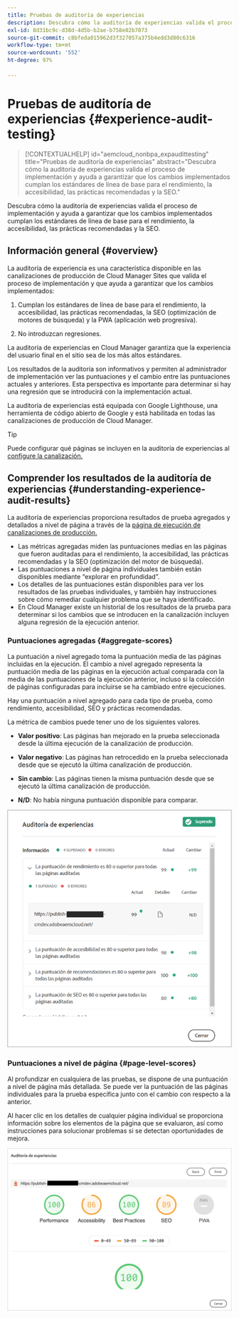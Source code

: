 ```yaml
---
title: Pruebas de auditoría de experiencias
description: Descubra cómo la auditoría de experiencias valida el proceso de implementación y ayuda a garantizar que los cambios implementados cumplan los estándares de línea de base para el rendimiento, la accesibilidad, las prácticas recomendadas y la SEO.
exl-id: 8d31bc9c-d38d-4d5b-b2ae-b758e02b7073
source-git-commit: c8bfeda015962d3f327057a375b4edd3d80c6316
workflow-type: tm+mt
source-wordcount: '552'
ht-degree: 97%

---
```



# Pruebas de auditoría de experiencias {#experience-audit-testing}

>[!CONTEXTUALHELP]
>id="aemcloud_nonbpa_expaudittesting"
>title="Pruebas de auditoría de experiencias"
>abstract="Descubra cómo la auditoría de experiencias valida el proceso de implementación y ayuda a garantizar que los cambios implementados cumplan los estándares de línea de base para el rendimiento, la accesibilidad, las prácticas recomendadas y la SEO."

Descubra cómo la auditoría de experiencias valida el proceso de implementación y ayuda a garantizar que los cambios implementados cumplan los estándares de línea de base para el rendimiento, la accesibilidad, las prácticas recomendadas y la SEO.

## Información general {#overview}

La auditoría de experiencia es una característica disponible en las canalizaciones de producción de Cloud Manager Sites que valida el proceso de implementación y que ayuda a garantizar que los cambios implementados:

1. Cumplan los estándares de línea de base para el rendimiento, la accesibilidad, las prácticas recomendadas, la SEO (optimización de motores de búsqueda) y la PWA (aplicación web progresiva).

1. No introduzcan regresiones.

La auditoría de experiencias en Cloud Manager garantiza que la experiencia del usuario final en el sitio sea de los más altos estándares.

Los resultados de la auditoría son informativos y permiten al administrador de implementación ver las puntuaciones y el cambio entre las puntuaciones actuales y anteriores. Esta perspectiva es importante para determinar si hay una regresión que se introducirá con la implementación actual.

La auditoría de experiencias está equipada con Google Lighthouse, una herramienta de código abierto de Google y está habilitada en todas las canalizaciones de producción de Cloud Manager.

>[!TIP]
>
>Puede configurar qué páginas se incluyen en la auditoría de experiencias al [configure la canalización.](/help/implementing/cloud-manager/configuring-pipelines/configuring-production-pipelines.md#full-stack-code)

## Comprender los resultados de la auditoría de experiencias {#understanding-experience-audit-results}

La auditoría de experiencias proporciona resultados de prueba agregados y detallados a nivel de página a través de la [página de ejecución de canalizaciones de producción.](/help/implementing/cloud-manager/deploy-code.md)

* Las métricas agregadas miden las puntuaciones medias en las páginas que fueron auditadas para el rendimiento, la accesibilidad, las prácticas recomendadas y la SEO (optimización del motor de búsqueda).
* Las puntuaciones a nivel de página individuales también están disponibles mediante “explorar en profundidad”.
* Los detalles de las puntuaciones están disponibles para ver los resultados de las pruebas individuales, y también hay instrucciones sobre cómo remediar cualquier problema que se haya identificado.
* En Cloud Manager existe un historial de los resultados de la prueba para determinar si los cambios que se introducen en la canalización incluyen alguna regresión de la ejecución anterior.

### Puntuaciones agregadas {#aggregate-scores}

La puntuación a nivel agregado toma la puntuación media de las páginas incluidas en la ejecución. El cambio a nivel agregado representa la puntuación media de las páginas en la ejecución actual comparada con la media de las puntuaciones de la ejecución anterior, incluso si la colección de páginas configuradas para incluirse se ha cambiado entre ejecuciones.

Hay una puntuación a nivel agregado para cada tipo de prueba, como rendimiento, accesibilidad, SEO y prácticas recomendadas.

La métrica de cambios puede tener uno de los siguientes valores.

* **Valor positivo**: Las páginas han mejorado en la prueba seleccionada desde la última ejecución de la canalización de producción.

* **Valor negativo**: Las páginas han retrocedido en la prueba seleccionada desde que se ejecutó la última canalización de producción.

* **Sin cambio**: Las páginas tienen la misma puntuación desde que se ejecutó la última canalización de producción.

* **N/D**: No había ninguna puntuación disponible para comparar.

![Resultados de la auditoría de experiencias](/help/implementing/cloud-manager/assets/exp-audit-1.png)

### Puntuaciones a nivel de página {#page-level-scores}

Al profundizar en cualquiera de las pruebas, se dispone de una puntuación a nivel de página más detallada. Se puede ver la puntuación de las páginas individuales para la prueba específica junto con el cambio con respecto a la anterior.

Al hacer clic en los detalles de cualquier página individual se proporciona información sobre los elementos de la página que se evaluaron, así como instrucciones para solucionar problemas si se detectan oportunidades de mejora.

![Puntuaciones a nivel de página](/help/implementing/cloud-manager/assets/exp-audit-2.png)

